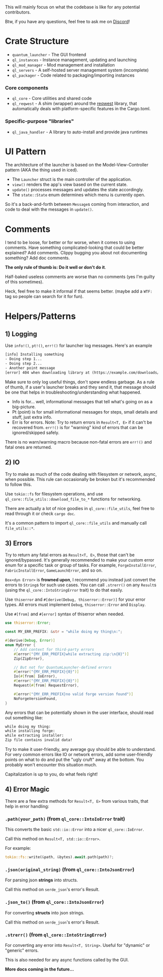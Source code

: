 This will mainly focus on what the
codebase is like for any potential contributors.

Btw, if you have any questions, feel free to ask me on [Discord](https://discord.gg/bWqRaSXar5)!

# Crate Structure
- `quantum_launcher` - The GUI frontend
- `ql_instances` - Instance management, updating and launching
- `ql_mod_manager` - Mod management and installation
- `ql_servers` - A self-hosted server management system (incomplete)
- `ql_packager` - Code related to packaging/importing instances
### Core components
- `ql_core` - Core utilities and shared code
- `ql_reqwest` - A shim (wrapper) around the [reqwest](https://github.com/seanmonstar/reqwest) library, that automatically deals with platform-specific features in the Cargo.toml.
### Specific-purpose "libraries"
- `ql_java_handler` - A library to auto-install and provide java runtimes

# UI Pattern
The architecture of the launcher is based on the
Model-View-Controller pattern (AKA the thing used in iced).

- The `Launcher` struct is the main controller of the application.
- `view()` renders the app's view based on the current state.
- `update()` processes messages and updates the state accordingly.
- The `state::State` enum determines which menu is currently open.

So it's a back-and-forth between `Message`s coming from interaction,
and code to deal with the messages in `update()`.

# Comments
I tend to be loose, for better or for worse,
when it comes to using comments.
Have something complicated-looking that could
be better explained? Add comments. Clippy bugging you
about not documenting something? Add doc comments.

**The only rule of thumb is: Do it well or don't do it**.

Half-baked useless comments are worse than no comments
(yes I'm guilty of this sometimes).

Heck, feel free to make it informal if that seems better.
(maybe add a `WTF: ` tag so people can search for it for fun).

# Helpers/Patterns
## 1) Logging

Use `info!()`, `pt!()`, `err!()` for launcher log messages. Here's an example

```txt
[info] Installing something
- Doing step 1...
- Doing step 2...
- Another point message
[error] 404 when downloading library at (https://example.com/downloads/something.jar), skipping...
```

Make sure to only log useful things, don't spew endless garbage.
As a rule of thumb, if a user's launcher breaks and they send it,
that message should be one that helps in troubleshooting/understanding what happened.

- Info is for... well, informational messages that tell
  what's going on as a big-picture.
- Pt (point) is for small informational messages for steps,
  small details and stuff, just extra info.
- Err is for errors. Note: Try to return errors in `Result<T, E>`
  if it can't be recovered from. `err!()` is for "warning" kind
  of errors that can be ignored/skipped safely.

There is no warn/warning macro because non-fatal errors are `err!()`
and fatal ones are returned.

## 2) IO
Try to make as much of the code dealing with filesystem or network,
async, when possible. This rule can occasionally be broken
but it's recommended to follow this.

Use `tokio::fs` for filesystem operations,
and use `ql_core::file_utils::download_file_to_*` functions for networking.

There are actually a lot of nice goodies in `ql_core::file_utils`,
feel free to read through it or check `cargo doc`.

It's a common pattern to import `ql_core::file_utils`
and manually call `file_utils::*`.

## 3) Errors
Try to return any fatal errors as `Result<T, E>`,
those that can't be ignored/bypassed. It's generally recommended
to make your custom error enum for a specific task or group of tasks.
For example, `ForgeInstallError`, `FabricInstallError`, `GameLaunchError`, and so on.

`Box<dyn Error>` is **frowned upon**, I recommend you instead just
convert the errors to `String`s for such use cases.
You can call `.strerr()` on any `Result`s
(using the `ql_core::IntoStringError` trait) to do that easily.

Use `thiserror` and `#[derive(Debug, thiserror::Error)]` for your
error types. All errors must implement `Debug`, `thiserror::Error` and `Display`.

Use `#[from]` and `#[error]` syntax of thiserror when needed.

```rust
use thiserror::Error;

const MY_ERR_PREFIX: &str = "while doing my thing\n:";

#[derive(Debug, Error)]
enum MyError {
    // Add context for third-party errors
    #[error("{MY_ERR_PREFIX}while extracting zip:\n{0}")]
    Zip(ZipError),

    // But not for QuantumLauncher-defined errors
    #[error("{MY_ERR_PREFIX}{0}")]
    Io(#[from] IoError),
    #[error("{MY_ERR_PREFIX}{0}")]
    Request(#[from] RequestError),

    #[error("{MY_ERR_PREFIX}no valid forge version found")]
    NoForgeVersionFound,
}
```

Any errors that can be potentially shown in the user interface,
should read out something like:

```txt
while doing my thing:
while installing forge:
while extracting installer:
Zip file contains invalid data!
```

Try to make it user-friendly, any average guy should be able to understand.
For very common errors like IO or network errors,
add some user-friendly points on what to do
and put the "ugly cruft" away at the bottom. You probably
won't encounter this situation much.

Capitalization is up to you, do what feels right!

## 4) Error Magic

There are a few extra methods for `Result<T, E>`
from various traits, that help in error handling:

### `.path(your_path)` (from `ql_core::IntoIoError` trait)
This converts the basic `std::io::Error`
into a nicer `ql_core::IoError`.

Call this method on `Result<T, std::io::Error>`.

For example:

```rust
tokio::fs::write(&path, &bytes).await.path(path)?;
```


### `.json(original_string)` (from `ql_core::IntoJsonError`)
For parsing json **strings** into structs.

Call this method on `serde_json`'s error's Result.

### `.json_to()` (from `ql_core::IntoJsonError`)
For converting **structs** into json strings.

Call this method on `serde_json`'s error's Result.

### `.strerr()` (from `ql_core::IntoStringError`)
For converting any error into `Result<T, String>`.
Useful for "dynamic" or "generic" errors.

This is also needed for any async functions called
by the GUI.

**More docs coming in the future...**
